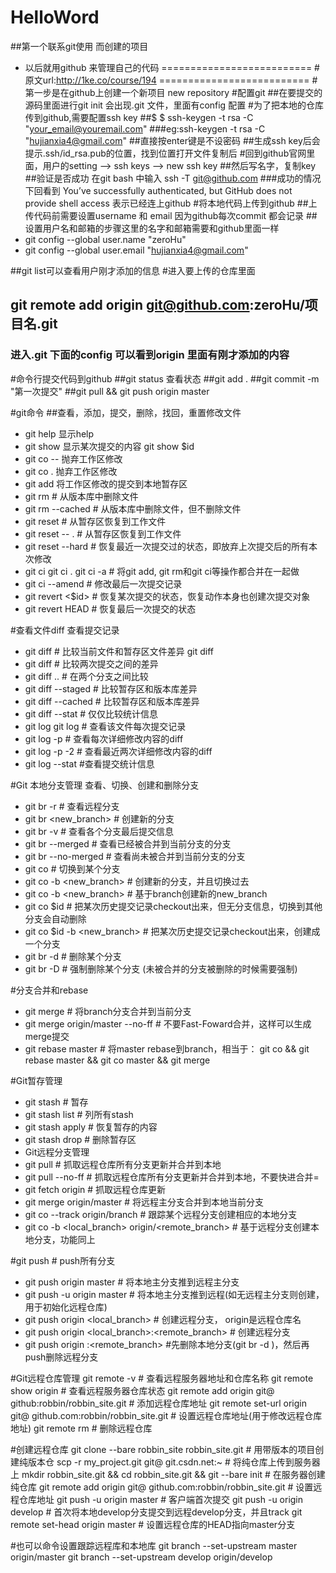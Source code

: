 # HelloWord
##第一个联系git使用 而创建的项目
* 以后就用github 来管理自己的代码
==========================
#原文url:http://1ke.co/course/194
==========================
#第一步是在github上创建一个新项目 new repository
#配置git
##在要提交的源码里面进行git init 会出现.git 文件，里面有config 配置
#为了把本地的仓库传到github,需要配置ssh key
##$ $ ssh-keygen -t rsa -C "your_email@youremail.com"
###eg:ssh-keygen -t rsa -C "hujianxia4@gmail.com"
##直接按enter键是不设密码
##生成ssh key后会提示.ssh/id_rsa.pub的位置，找到位置打开文件复制后
#回到github官网里面，用户的setting --> ssh keys --> new ssh key
##然后写名字，复制key
##验证是否成功 在git bash 中输入 ssh -T git@github.com
###成功的情况下回看到 You’ve successfully authenticated, but GitHub does not provide shell access 表示已经连上github
#将本地代码上传到github
##上传代码前需要设置username 和 email 因为github每次commit 都会记录
##设置用户名和邮箱的步骤这里的名字和邮箱需要和github里面一样
* git config --global user.name "zeroHu"
* git config --global user.email "hujianxia4@gmail.com"

##git list可以查看用户刚才添加的信息
#进入要上传的仓库里面
## git remote add origin git@github.com:zeroHu/项目名.git
### 进入.git 下面的config 可以看到origin 里面有刚才添加的内容
#命令行提交代码到github
##git status 查看状态
##git add .
##git commit -m "第一次提交"
##git pull && git push origin master


#git命令
##查看，添加，提交，删除，找回，重置修改文件
* git help 显示help
* git show 显示某次提交的内容 git show $id
* git co --<file> 抛弃工作区修改
* git co . 抛弃工作区修改
* git add <file>将工作区修改的提交到本地暂存区
* git rm <file> # 从版本库中删除文件
* git rm <file> --cached # 从版本库中删除文件，但不删除文件
* git reset <file> # 从暂存区恢复到工作文件
* git reset -- . # 从暂存区恢复到工作文件
* git reset --hard # 恢复最近一次提交过的状态，即放弃上次提交后的所有本次修改
* git ci <file> git ci . git ci -a # 将git add, git rm和git ci等操作都合并在一起做　
* git ci --amend # 修改最后一次提交记录
* git revert <$id> # 恢复某次提交的状态，恢复动作本身也创建次提交对象
* git revert HEAD # 恢复最后一次提交的状态

#查看文件diff 查看提交记录
* git diff <file> # 比较当前文件和暂存区文件差异 git diff
* git diff <id1><id2> # 比较两次提交之间的差异
* git diff <branch1>..<branch2> # 在两个分支之间比较
* git diff --staged # 比较暂存区和版本库差异
* git diff --cached # 比较暂存区和版本库差异
* git diff --stat # 仅仅比较统计信息
* git log git log <file> # 查看该文件每次提交记录
* git log -p <file> # 查看每次详细修改内容的diff
* git log -p -2 # 查看最近两次详细修改内容的diff
* git log --stat #查看提交统计信息

#Git 本地分支管理 查看、切换、创建和删除分支
* git br -r # 查看远程分支
* git br <new_branch> # 创建新的分支
* git br -v # 查看各个分支最后提交信息
* git br --merged # 查看已经被合并到当前分支的分支
* git br --no-merged # 查看尚未被合并到当前分支的分支
* git co <branch> # 切换到某个分支
* git co -b <new_branch> # 创建新的分支，并且切换过去
* git co -b <new_branch> <branch> # 基于branch创建新的new_branch
* git co $id # 把某次历史提交记录checkout出来，但无分支信息，切换到其他分支会自动删除
* git co $id -b <new_branch> # 把某次历史提交记录checkout出来，创建成一个分支
* git br -d <branch> # 删除某个分支
* git br -D <branch> # 强制删除某个分支 (未被合并的分支被删除的时候需要强制)

#分支合并和rebase
* git merge <branch> # 将branch分支合并到当前分支
* git merge origin/master --no-ff # 不要Fast-Foward合并，这样可以生成merge提交
* git rebase master <branch> # 将master rebase到branch，相当于： git co <branch> && git rebase master && git co master && git merge <branch>

#Git暂存管理
* git stash # 暂存
* git stash list # 列所有stash
* git stash apply # 恢复暂存的内容
* git stash drop # 删除暂存区
* Git远程分支管理
* git pull # 抓取远程仓库所有分支更新并合并到本地
* git pull --no-ff # 抓取远程仓库所有分支更新并合并到本地，不要快进合并=
* git fetch origin # 抓取远程仓库更新
* git merge origin/master # 将远程主分支合并到本地当前分支
* git co --track origin/branch # 跟踪某个远程分支创建相应的本地分支
* git co -b <local_branch> origin/<remote_branch> # 基于远程分支创建本地分支，功能同上

#git push # push所有分支
* git push origin master # 将本地主分支推到远程主分支
* git push -u origin master # 将本地主分支推到远程(如无远程主分支则创建，用于初始化远程仓库)
* git push origin <local_branch> # 创建远程分支， origin是远程仓库名
* git push origin <local_branch>:<remote_branch> # 创建远程分支
* git push origin :<remote_branch> #先删除本地分支(git br -d <branch>)，然后再push删除远程分支

#Git远程仓库管理
git remote -v # 查看远程服务器地址和仓库名称
git remote show origin # 查看远程服务器仓库状态
git remote add origin git@ github:robbin/robbin_site.git # 添加远程仓库地址
git remote set-url origin git@ github.com:robbin/robbin_site.git # 设置远程仓库地址(用于修改远程仓库地址) git remote rm <repository> # 删除远程仓库

#创建远程仓库
git clone --bare robbin_site robbin_site.git # 用带版本的项目创建纯版本仓
scp -r my_project.git git@ git.csdn.net:~ # 将纯仓库上传到服务器上
mkdir robbin_site.git && cd robbin_site.git && git --bare init # 在服务器创建纯仓库
git remote add origin git@ github.com:robbin/robbin_site.git # 设置远程仓库地址
git push -u origin master # 客户端首次提交
git push -u origin develop # 首次将本地develop分支提交到远程develop分支，并且track
git remote set-head origin master # 设置远程仓库的HEAD指向master分支

#也可以命令设置跟踪远程库和本地库
git branch --set-upstream master origin/master
git branch --set-upstream develop origin/develop
